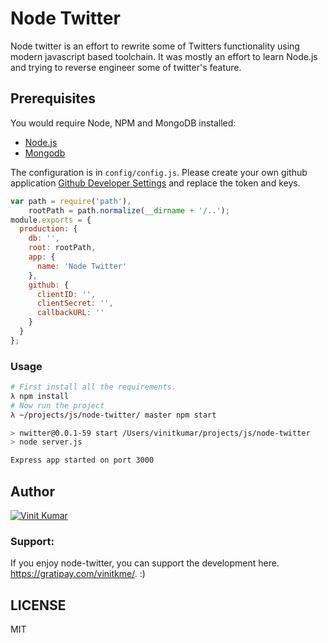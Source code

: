 # Node Twitter

Node twitter is an effort to rewrite some of Twitters functionality using modern
javascript based toolchain. It was mostly an effort to learn Node.js and trying to reverse
engineer some of twitter's feature.

## Prerequisites

You would require Node, NPM and MongoDB installed:

- [Node.js](http://nodejs.org)
- [Mongodb](http://docs.mongodb.org/manual/installation/)

The configuration is in `config/config.js`. Please create your own
github application [Github Developer Settings](https://github.com/settings/applications) and replace the token and keys.


```js
var path = require('path'),
    rootPath = path.normalize(__dirname + '/..');
module.exports = {
  production: {
    db: '',
    root: rootPath,
    app: {
      name: 'Node Twitter'
    },
    github: {
      clientID: '',
      clientSecret: '',
      callbackURL: ''
    }
  }
};
```

### Usage

```sh
# First install all the requirements.
λ npm install
# Now run the project
λ ~/projects/js/node-twitter/ master npm start

> nwitter@0.0.1-59 start /Users/vinitkumar/projects/js/node-twitter
> node server.js

Express app started on port 3000
```

## Author

[![Vinit Kumar](https://avatars0.githubusercontent.com/u/537678?v=3&s=144)](https://vinitkumar.me)

### Support:
If you enjoy node-twitter, you can support the development here. https://gratipay.com/vinitkme/. :)

## LICENSE
MIT
